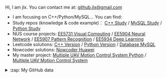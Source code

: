 Hi, I am jlx. You can contact me at: github.jlx@gmail.com

- I am focusing on C++/Python/MySQL... You can find:
- Study repos (knowledge & code example)： [C++ Study](https://github.com/jjjllxx/CPP-Study-Repo) / [MySQL Study](https://github.com/jjjllxx/MySQL-Study-Repo) / [Python Study](https://github.com/jjjllxx/python-study-repo)
- NUS course projects: [EE5731 Visual Computing](https://github.com/jjjllxx/NUS-EE5731-Visual-Computing-Projects) / [EE5904 Neural Network](https://github.com/jjjllxx/NUS-EE5904-ME5904-Neural-Network-Projects) / [EE5907 Pattern Recognition](https://github.com/jjjllxx/NUS-EE5907-Pattern-Recognition-Projects) / [EE5934 Deep Learning](https://github.com/jjjllxx/NUS-EE5934-Deep-Learning-Projects)
- Leetcode solutions: [C++ Version](https://github.com/jjjllxx/Leetcode-in-cpp)  / [Python Version](https://github.com/jjjllxx/Leetcode-in-python) / [Database MySQL](https://github.com/jjjllxx/Leetcode-database-question-MySQL)
- Nowcoder solutions: [Nowcoder Huawei](https://github.com/jjjllxx/Nowcoder-Huawei-questions-in-python)
- My master project: [Multiple UAV Motion Control System Python](https://github.com/jjjllxx/Multiple-UAV-Motion-Control-System-Python.git) / [Multiple UAV Motion Control System](https://github.com/jjjllxx/Multiple-UAV-Motion-Control-System)

<details close>
<summary>:zap: My GitHub data</summary>
  <img src="https://github-readme-stats.vercel.app/api?username=jjjllxx&show_icons=true&theme=nord" width="400px">
</details>
